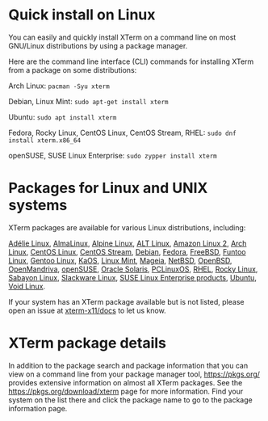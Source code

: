 <!-- 
// top menu
// 'Install'
// _'Package' = this page
// _'xterm.tar.gz'
-->

# Quick install on Linux

You can easily and quickly install XTerm on a command line on most GNU/Linux distributions by using a package manager.

Here are the command line interface (CLI) commands for installing XTerm from a package on some distributions:

Arch Linux: `pacman -Syu xterm`
<!-- source: https://bbs.archlinux.org/viewtopic.php?id=242823 -->

Debian, Linux Mint: `sudo apt-get install xterm`
<!-- https://www.debian.org/releases/ and [APT](https://packages.debian.org/sid/apt) -->

Ubuntu: `sudo apt install xterm`

Fedora, Rocky Linux, CentOS Linux, CentOS Stream, RHEL: `sudo dnf install xterm.x86_64`

openSUSE, SUSE Linux Enterprise: `sudo zypper install xterm`

# Packages for Linux and UNIX systems

XTerm packages are available for various Linux distributions, including:

[Adélie Linux](https://www.adelielinux.org/), [AlmaLinux](https://almalinux.org/), [Alpine Linux](https://www.alpinelinux.org/), [ALT Linux](https://en.altlinux.org/), [Amazon Linux 2](https://aws.amazon.com/amazon-linux-2/), [Arch Linux](https://archlinux.org/), [CentOS Linux](https://www.centos.org/centos-linux/), [CentOS Stream](https://www.centos.org/centos-stream/), [Debian](https://www.debian.org/), [Fedora](https://getfedora.org/), [FreeBSD](https://www.freebsd.org/), [Funtoo Linux](https://www.funtoo.org), [Gentoo Linux](https://www.gentoo.org/), [KaOS](https://kaosx.us/), [Linux Mint](https://www.linuxmint.com/), [Mageia](https://www.mageia.org/en/), [NetBSD](https://netbsd.org/), [OpenBSD](https://www.openbsd.org/), [OpenMandriva](https://www.openmandriva.org/), [openSUSE](https://www.opensuse.org/), [Oracle Solaris](https://www.oracle.com/solaris/), [PCLinuxOS](https://www.pclinuxos.com/), [RHEL](https://www.redhat.com/en/technologies/linux-platforms/enterprise-linux), [Rocky Linux](https://rockylinux.org/), [Sabayon Linux](https://www.sabayon.org/), [Slackware Linux](http://www.slackware.com/), [SUSE Linux Enterprise products](https://www.suse.com/products/), [Ubuntu](https://ubuntu.com/server/docs/package-management/), [Void Linux](https://voidlinux.org/).

If your system has an XTerm package available but is not listed, please open an issue at [xterm-x11/docs](https://github.com/xterm-x11/docs/issues) to let us know.

# XTerm package details

In addition to the package search and package information that you can view on a command line from your package manager tool, https://pkgs.org/ provides extensive information on almost all XTerm packages. See the https://pkgs.org/download/xterm page for more information. Find your system on the list there and click the package name to go to the package information page.
